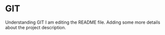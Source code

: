 # GIT
Understanding GIT
I am editing the README file. Adding some more details about the project description.

